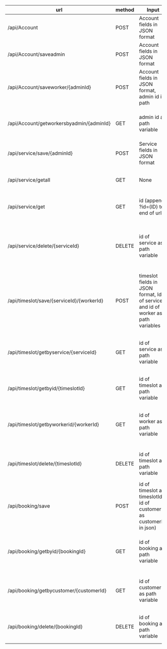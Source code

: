 url|method|Input|Output|description
---|---|---|---|---
/api/Account|POST|Account fields in JSON format|Account created or error|Creates a new account
/api/Account/saveadmin|POST|Account fields in JSON format|Admin created or error|Creates a new admin account, temp
/api/Account/saveworker/{adminId}|POST|Account fields in JSON format, admin id in path|Worker created or error|Creates a new worker account
/api/Account/getworkersbyadmin/{adminId}|GET|admin id as path variable|All workers the admin has registered, or error|Retrieves all workers managed by admin
/api/service/save/{adminId}|POST|Service fields in JSON format|Service created or error|Creates a new service
/api/service/getall|GET|None|All registered services in JSON format|Retrieves all registered services
/api/service/get|GET|id (append ?id=(ID) to end of url)|Service that id belongs to|Gets a service by its id then returns it
/api/service/delete/{serviceId}|DELETE|id of service as path variable|Confirmation that service and associated timeslots were found and deleted, or error|Deletes service and associated timeslots from backend
/api/timeslot/save/{serviceId}/{workerId}|POST|timeslot fields in JSON format, Id of service and id of worker as path variables|Timeslot created or error|Creates a new timeslot for a service
/api/timeslot/getbyservice/{serviceId}|GET|id of service as path variable|All timeslots that belong to that service, or null if no service found|Gets all timeslots that relate to a service
/api/timeslot/getbyid/{timeslotId}|GET|id of timeslot as path variable|Timeslot that belongs to that id, if it exists|Gets a timeslot from its id
/api/timeslot/getbyworkerid/{workerId}|GET|id of worker as path variable|Timeslots that have been assigned to worker, or error message|Gets timeslots that are assigned to worker
/api/timeslot/delete/{timeslotId}|DELETE|id of timeslot as path variable|Confirmation that timeslot was found and deleted, or error|Deletes timeslot from backend
/api/booking/save|POST|id of timeslot as timeslotId, id of customer as customerId, in json)|Timeslot including booking or error message|Creates a booking for a timeslot
/api/booking/getbyid/{bookingId}|GET|id of booking as path variable|Timeslot that booking belongs to or error message|Gets the timeslot for a booking (including the booking)
/api/booking/getbycustomer/{customerId}|GET|id of customer as path variable|Timeslots that customer has booked or error message|Gets all bookings for a customer
/api/booking/delete/{bookingId}|DELETE|id of booking as path variable|True if deleted, or error message if not|Deletes a booking
